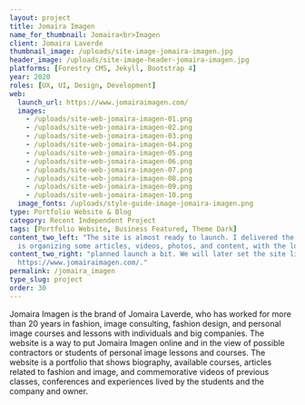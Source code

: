 ```yaml
---
layout: project
title: Jomaira Imagen
name_for_thumbnail: Jomaira<br>Imagen
client: Jomaira Laverde
thumbnail_image: /uploads/site-image-jomaira-imagen.jpg
header_image: /uploads/site-image-header-jomaira-imagen.jpg
platforms: [Forestry CMS, Jekyll, Bootstrap 4]
year: 2020
roles: [UX, UI, Design, Development]
web:
  launch_url: https://www.jomairaimagen.com/
  images:
    - /uploads/site-web-jomaira-imagen-01.png
    - /uploads/site-web-jomaira-imagen-02.png
    - /uploads/site-web-jomaira-imagen-03.png
    - /uploads/site-web-jomaira-imagen-04.png
    - /uploads/site-web-jomaira-imagen-05.png
    - /uploads/site-web-jomaira-imagen-06.png
    - /uploads/site-web-jomaira-imagen-07.png
    - /uploads/site-web-jomaira-imagen-08.png
    - /uploads/site-web-jomaira-imagen-09.png
    - /uploads/site-web-jomaira-imagen-10.png
  image_fonts: /uploads/style-guide-image-jomaira-imagen.png
type: Portfolio Website & Blog
category: Recent Independent Project
tags: [Portfolio Website, Business Featured, Theme Dark]
content_two_left: "The site is almost ready to launch. I delivered the site and backend, the owner
  is organizing some articles, videos, photos, and content, with the lockdown having delayed the"
content_two_right: "planned launch a bit. We will later set the site live in the current domain:
  https://www.jomairaimagen.com/."
permalink: /jomaira_imagen
type_slug: project
order: 30
---
```


Jomaira Imagen is the brand of Jomaira Laverde, who has worked for more than 20 years in fashion, image consulting, fashion design, and personal image courses and lessons with individuals and big companies. The website is a way to put Jomaira Imagen online and in the view of possible contractors or students of personal image lessons and courses. The website is a portfolio that shows biography, available courses, articles related to fashion and image, and commemorative videos of previous classes, conferences and experiences lived by the students and the company and owner.

<!--Jomaira Imagen is a blog and portafolio for the client Jomaira Laverde who is the head of this fashion brand. Jomaira Laverde has worked and been surounded by fashion had fashion design the mayor part of her life. Now she teaches fashion, good manners in different situations of business and life, and image for entrepeneurs and big companies.-->